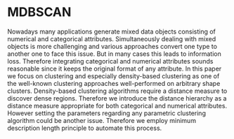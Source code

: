# MDBSCAN

Nowadays many applications generate mixed data objects consisting of numerical and categorical attributes. Simultaneously dealing with mixed objects is more challenging and various approaches convert one type to another one to face this issue. But in many cases this leads to information loss. Therefore integrating categorical and numerical attributes sounds reasonable since it keeps the original format of any attribute. In this paper we focus on clustering and especially density-based clustering as one of the well-known clustering approaches well-performed on arbitrary shape clusters. Density-based clustering algorithms require a distance measure to discover dense regions. Therefore we introduce the distance hierarchy as a distance measure appropriate for both categorical and numerical attributes. However setting the parameters regarding any parametric clustering algorithm could be another issue. Therefore we employ minimum description length principle to automate this process.